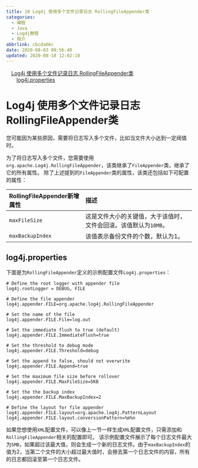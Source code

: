 ```yaml
---
title: 10 Log4j 使用多个文件记录日志 RollingFileAppender类
categories:
  - 编程
  - Java
  - Log4j教程
  - 简介
abbrlink: cbcda66c
date: 2020-08-03 09:56:40
updated: 2020-08-18 12:02:10
---
```

<div id='my_toc'><a href="/blog/cbcda66c/#Log4j-使用多个文件记录日志-RollingFileAppender类" class="header_1">Log4j 使用多个文件记录日志 RollingFileAppender类</a>&nbsp;<br><a href="/blog/cbcda66c/#log4j-properties" class="header_2">log4j.properties</a>&nbsp;<br></div>
<style>.header_1{margin-left: 1em;}.header_2{margin-left: 2em;}.header_3{margin-left: 3em;}.header_4{margin-left: 4em;}.header_5{margin-left: 5em;}.header_6{margin-left: 6em;}</style>
<!--more-->
<script>if (navigator.platform.search('arm')==-1){document.getElementById('my_toc').style.display = 'none';}var e,p = document.getElementsByTagName('p');while (p.length>0) {e = p[0];e.parentElement.removeChild(e);}</script>

<!--end-->
# Log4j 使用多个文件记录日志 RollingFileAppender类
您可能因为某些原因，需要将日志写入多个文件，比如当文件大小达到一定阀值时。

为了将日志写入多个文件，您需要使用`org.apache.Log4j.RollingFileAppender`，该类继承了`FileAppender`类，继承了它的所有属性。
除了上述提到的`FileAppender`类的属性，该类还包括如下可配置的属性：


|RollingFileAppender新增属性|描述|
|:---|:---|
|`maxFileSize`|这是文件大小的关键值，大于该值时，文件会回滚。该值默认为`10MB`。|
|`maxBackupIndex`|该值表示备份文件的个数，默认为1。|

## log4j.properties
下面是为`RollingFileAppender`定义的示例配置文件`Log4j.properties`：
```properties /Log4jDemo/Log4jConfig/RollingFileAppender/Log4j.properties
# Define the root logger with appender file
log4j.rootLogger = DEBUG, FILE

# Define the file appender
log4j.appender.FILE=org.apache.log4j.RollingFileAppender

# Set the name of the file
log4j.appender.FILE.File=log.out

# Set the immediate flush to true (default)
log4j.appender.FILE.ImmediateFlush=true

# Set the threshold to debug mode
log4j.appender.FILE.Threshold=debug

# Set the append to false, should not overwrite
log4j.appender.FILE.Append=true

# Set the maximum file size before rollover
log4j.appender.FILE.MaxFileSize=5KB

# Set the the backup index
log4j.appender.FILE.MaxBackupIndex=2

# Define the layout for file appender
log4j.appender.FILE.layout=org.apache.log4j.PatternLayout
log4j.appender.FILE.layout.conversionPattern=%m%n
```
如果您想使用`XML`配置文件，可以像上一节一样生成`XML`配置文件，只需添加和`RollingFileAppender`相关的配置即可。
该示例配置文件展示了每个日志文件最大为`5MB`，如果超过该最大值，则会生成一个新的日志文件。由于`maxBackupIndex`的值为2，当第二个文件的大小超过最大值时，会擦去第一个日志文件的内容，所有的日志都回滚至第一个日志文件。 
